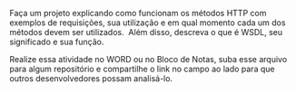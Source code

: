 Faça um projeto explicando como funcionam os métodos HTTP com exemplos de requisições, sua utilização e em qual momento cada um dos métodos devem ser utilizados. 
Além disso, descreva o que é WSDL, seu significado e sua função.

Realize essa atividade no WORD ou no Bloco de Notas, suba esse arquivo para algum repositório e compartilhe o link no campo ao lado para que outros desenvolvedores possam analisá-lo.
